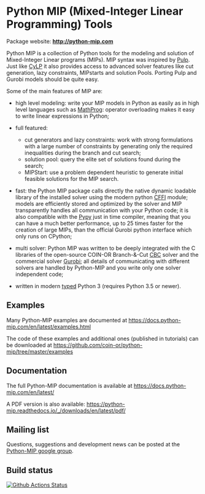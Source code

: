 # Python MIP (Mixed-Integer Linear Programming) Tools

Package website: **http://python-mip.com**

Python MIP is a collection of Python tools for the modeling and solution
of Mixed-Integer Linear programs (MIPs). MIP syntax was inspired by
[Pulp](https://github.com/coin-or/pulp). Just like
[CyLP](https://github.com/coin-or/CyLP) it also provides access to
advanced solver features like cut generation, lazy constraints, MIPstarts
and solution Pools. Porting Pulp and Gurobi models should be quite easy.

Some of the main features of MIP are:

* high level modeling: write your MIP models in Python as easily as in
  high level languages such as
  [MathProg](https://en.wikibooks.org/wiki/GLPK/GMPL_(MathProg)): 
  operator overloading makes it easy to write linear expressions in Python;

* full featured:
    - cut generators and lazy constraints: work with strong formulations with a
    large number of constraints by generating only the required inequalities
    during the branch and cut search;
    - solution pool: query the elite set of solutions found during the search;
    - MIPStart: use a problem dependent heuristic to generate initial feasible
    solutions for the MIP search.

* fast: the Python MIP package calls directly the native dynamic loadable
  library of the installed solver using the modern python
  [CFFI](https://cffi.readthedocs.io) module; models
  are efficiently stored and optimized by the solver and MIP transparently
  handles all communication with your Python code; it is also compatible
  with the [Pypy](https://pypy.org/) just in time compiler, meaning that
  you can have a much better performance, up to 25 times faster for the 
  creation of large MIPs, than the official Gurobi python interface 
  which only runs on CPython;

* multi solver: Python MIP was written to be deeply integrated with the
  C libraries of the open-source COIN-OR Branch-&-Cut
  [CBC](https://projects.coin-or.org/Cbc) solver and the commercial solver
  [Gurobi](http://www.gurobi.com/); all details of communicating with 
  different solvers are handled by Python-MIP and you write only one
  solver independent code;

* written in modern [typed](https://docs.python.org/3/library/typing.html) Python 3 (requires Python 3.5 or newer).

## Examples

Many Python-MIP examples are documented at https://docs.python-mip.com/en/latest/examples.html 

The code of these examples and additional ones (published in tutorials) can be downloaded at https://github.com/coin-or/python-mip/tree/master/examples

## Documentation
 
The full Python-MIP documentation is available at
https://docs.python-mip.com/en/latest/

A PDF version is also available:
https://python-mip.readthedocs.io/_/downloads/en/latest/pdf/

## Mailing list

Questions, suggestions and development news can be posted at the [Python-MIP
google group](https://groups.google.com/forum/#!forum/python-mip).
 
## Build status

[![Github Actions Status](https://github.com/coin-or/python-mip/workflows/CI/badge.svg?branch=master)](https://github.com/coin-or/python-mip/actions)
